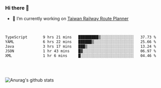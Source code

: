 ### Hi there 👋

- 🔭 I’m currently working on [Taiwan Railway Route Planner](https://github.com/Taiwan-Railway-Route-Planner)

<br/>

<!--START_SECTION:waka-->

```txt
TypeScript       9 hrs 21 mins   █████████▒░░░░░░░░░░░░░░░   37.73 %
YAML             6 hrs 22 mins   ██████▒░░░░░░░░░░░░░░░░░░   25.66 %
Java             3 hrs 17 mins   ███▒░░░░░░░░░░░░░░░░░░░░░   13.24 %
JSON             1 hr 43 mins    █▓░░░░░░░░░░░░░░░░░░░░░░░   06.97 %
XML              1 hr 6 mins     █░░░░░░░░░░░░░░░░░░░░░░░░   04.46 %
```

<!--END_SECTION:waka-->

<br/>
<br/>

![Anurag's github stats](https://github-readme-stats.vercel.app/api?username=DepickereSven&show_icons=true&theme=tokyonight)



<!--
**DepickereSven/DepickereSven** is a ✨ _special_ ✨ repository because its `README.md` (this file) appears on your GitHub profile.

Here are some ideas to get you started:

- 🔭 I’m currently working on ...
- 🌱 I’m currently learning ...
- 👯 I’m looking to collaborate on ...
- 🤔 I’m looking for help with ...
- 💬 Ask me about ...
- 📫 How to reach me: ...
- 😄 Pronouns: ...
- ⚡ Fun fact: ...
-->

